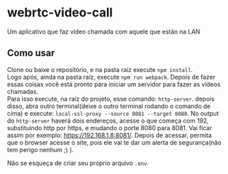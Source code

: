 # webrtc-video-call
Um aplicativo que faz vídeo chamada com aquele que estão na LAN
## Como usar  
Clone ou baixe o repositório, e na pasta raíz execute `npm install`.  
Logo após, ainda na pasta raíz, execute `npm run webpack`.
Depois de fazer essas coisas você está pronto para iniciar um servidor para fazer as vídeos chamadas.  
Para isso execute, na raíz do projeto, esse comando: `http-server`.
depois disso, abra outro terminal(deixe o outro terminal rodando o comando de cima) e execute: `local-ssl-proxy --source 8081 --target 8080`.
No output do `http-server` haverá dois endereços, acesse o que começa com 192, substituindo http por https, e mudando o porte 8080 para 8081. Vai ficar assim por exemplo: https://192.168.1.8:8081/.
Depois de acessar, permita que o browser acesse o site, pois ele vai te dar um alerta de segurança(não tem perigo nenhum ;) ).

Não se esqueça de criar seu próprio arquivo `.env`.
